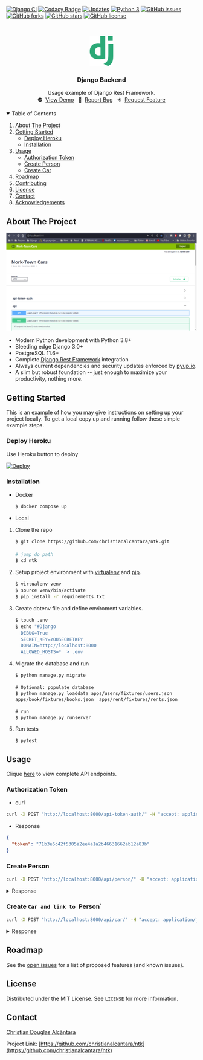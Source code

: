 [![Django CI](https://github.com/christianalcantara/ntk/actions/workflows/django.yml/badge.svg)](https://github.com/christianalcantara/ntk/actions/workflows/django.yml)
[![Codacy Badge](https://app.codacy.com/project/badge/Grade/7c1a68a9935446c5b6e1e346a290f721)](https://www.codacy.com/gh/christianalcantara/ntk/dashboard?utm_source=github.com&amp;utm_medium=referral&amp;utm_content=christianalcantara/ntk&amp;utm_campaign=Badge_Grade)
[![Updates](https://pyup.io/repos/github/christianalcantara/ntk/shield.svg)](https://pyup.io/repos/github/christianalcantara/ntk/)
[![Python 3](https://pyup.io/repos/github/christianalcantara/ntk/python-3-shield.svg)](https://pyup.io/repos/github/christianalcantara/ntk/)
[![GitHub issues](https://img.shields.io/github/issues/christianalcantara/ntk)](https://github.com/christianalcantara/ntk/issues)
[![GitHub forks](https://img.shields.io/github/forks/christianalcantara/ntk)](https://github.com/christianalcantara/ntk/network)
[![GitHub stars](https://img.shields.io/github/stars/christianalcantara/ntk)](https://github.com/christianalcantara/ntk/stargazers)
[![GitHub license](https://img.shields.io/github/license/christianalcantara/ntk)](https://github.com/christianalcantara/ntk/blob/main/LICENSE)

<!-- PROJECT LOGO -->
<br />
<p align="center">
  <a href="https://github.com/christianalcantara/ntk">
    <img src="docs/images/django-logo.png" alt="Logo" height="80">
  </a>
</p>
<h3 align="center">Django Backend</h3>

  <p align="center">
    Usage example of Django Rest Framework.
    <br />
    👽&nbsp;&nbsp;<a href="https://book-backend-rest.herokuapp.com/">View Demo</a>&nbsp;&nbsp;
    🐛&nbsp;&nbsp;<a href="https://github.com/christianalcantara/ntk/issues">Report Bug</a>&nbsp;&nbsp;
    ✳&nbsp;&nbsp;<a href="https://github.com/christianalcantara/ntk/issues">Request Feature</a>
  </p>

<!-- TABLE OF CONTENTS -->
<details open="open">
  <summary>Table of Contents</summary>
  <ol>
    <li>
      <a href="#about-the-project">About The Project</a>
    </li>
    <li>
      <a href="#getting-started">Getting Started</a>
      <ul>
        <li><a href="#deploy-heroku">Deploy Heroku</a></li>
        <li><a href="#installation">Installation</a></li>
      </ul>
    </li>
    <li>
      <a href="#usage">Usage</a>
      <ul>
        <li><a href="#authorization-token">Authorization Token</a></li>
        <li><a href="#create-person">Create Person</a></li>
        <li><a href="#create-car">Create Car</a></li>
      </ul>
    </li>
    <li>
       <a href="#roadmap">Roadmap</a>
    </li>
    <li><a href="#contributing">Contributing</a></li>
    <li><a href="#license">License</a></li>
    <li><a href="#contact">Contact</a></li>
    <li><a href="#acknowledgements">Acknowledgements</a></li>
  </ol>
</details>

<!-- ABOUT THE PROJECT -->

## About The Project

[![Product Name Screen Shot][product-screenshot]](https://book-backend-rest.herokuapp.com/)

- Modern Python development with Python 3.8+
- Bleeding edge Django 3.0+
- PostgreSQL 11.6+
- Complete [Django Rest Framework](http://www.django-rest-framework.org/) integration
- Always current dependencies and security updates enforced by [pyup.io](https://pyup.io/).
- A slim but robust foundation -- just enough to maximize your productivity, nothing more.

<!-- GETTING STARTED -->

## Getting Started

This is an example of how you may give instructions on setting up your project locally. To get a local copy up and
running follow these simple example steps.

### Deploy Heroku

Use Heroku button to deploy

[![Deploy](https://www.herokucdn.com/deploy/button.svg)](https://heroku.com/deploy)

### Installation

- Docker

  ```bash
  $ docker compose up
  ```

- Local

1. Clone the repo

   ```bash
   $ git clone https://github.com/christianalcantara/ntk.git

   # jump do path
   $ cd ntk
   ```

2. Setup project environment with [virtualenv](https://virtualenv.pypa.io) and [pip](https://pip.pypa.io).
   ```bash
   $ virtualenv venv
   $ source venv/bin/activate
   $ pip install -r requirements.txt
   ```
3. Create dotenv file and define enviroment variables.

   ```bash
   $ touch .env
   $ echo "#Django
     DEBUG=True
     SECRET_KEY=YOUSECRETKEY
     DOMAIN=http://localhost:8000
     ALLOWED_HOSTS=*  > .env
   ```

4. Migrate the database and run

   ```shell
   $ python manage.py migrate

   # Optional: populate database
   $ python manage.py loaddata apps/users/fixtures/users.json apps/book/fixtures/books.json  apps/rent/fixtures/rents.json

   # run
   $ python manage.py runserver
   ```

5. Run tests
   ```shell
   $ pytest
   ```

<!-- USAGE -->

## Usage

Clique [here](https://book-backend-rest.herokuapp.com/) to view complete API endpoints.

### Authorization Token

- curl

```bash
curl -X POST "http://localhost:8000/api-token-auth/" -H "accept: application/json" -H "Content-Type: application/json" -d "{ \"username\": \"admin@gmail.com\", \"password\": \"adminpassword\"}"```
```
- Response

```json
{
  "token": "71b3e6c42f5305a2ee4a1a2b46631662ab12a83b"
}
```

### Create Person

```bash
curl -X POST "http://localhost:8000/api/person/" -H "accept: application/json" -H "Content-Type: application/json" -H "Authorization: Token 047dd1377ef7695773a682f6d12172c6ec8ec6bc" -d "{ \"name\": \"Person Name\", \"email\": \"person_name@domain.com\"}"
```

<details>
<summary>Response</summary>

```json
{
  "id":2,
  "name":"Person Name",
  "email":"person_name@domain.com",
  "sale_opportunity":true,
  "cars":[],
  "created":"2022-11-11T01:23:58.762307Z",
  "modified":"2022-11-11T01:23:58.762327Z"
}
```

</details>

### Create `Car and link to `Person`

```bash
curl -X POST "http://localhost:8000/api/car/" -H "accept: application/json" -H "Content-Type: application/json" -H "Authorization: Token 047dd1377ef7695773a682f6d12172c6ec8ec6bc" -d "{ \"name\": \"Ferrari\", \"model\": \"convertible\", \"color\": \"yellow\", \"person\": 2}"
```

<details>
<summary>Response</summary>

```json
{
  "id": 1,
  "name": "Ferrari",
  "model": "convertible",
  "color": "yellow",
  "person": 2,
  "created": "2022-11-11T01:28:53.743637Z",
  "modified": "2022-11-11T01:28:53.743661Z"
}
```

</details>

<!-- ROADMAP -->

## Roadmap

See the [open issues](https://github.com/christianalcantara/ntk/issues) for a list of proposed features (and
known issues).

<!-- LICENSE -->

## License

Distributed under the MIT License. See `LICENSE` for more information.

<!-- CONTACT -->

## Contact

<a href="mailto:christian.douglas.alcantara@gmail.com">Christian Douglas Alcântara </a>

Project Link: [https://github.com/christianalcantara/ntk](https://github.com/christianalcantara/ntk)

<!-- MARKDOWN LINKS & IMAGES -->
<!-- https://www.markdownguide.org/basic-syntax/#reference-style-links -->

[product-screenshot]: docs/images/screenshot.png
